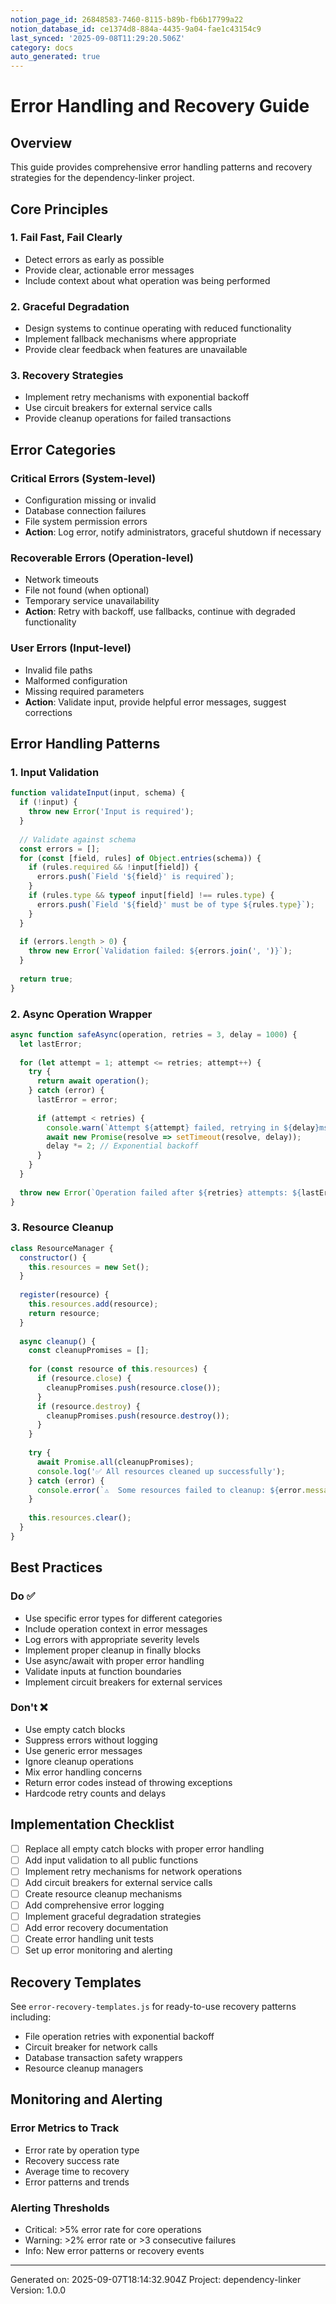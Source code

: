 ```yaml
---
notion_page_id: 26848583-7460-8115-b89b-fb6b17799a22
notion_database_id: ce1374d8-884a-4435-9a04-fae1c43154c9
last_synced: '2025-09-08T11:29:20.506Z'
category: docs
auto_generated: true
---
```

# Error Handling and Recovery Guide

## Overview
This guide provides comprehensive error handling patterns and recovery strategies for the dependency-linker project.

## Core Principles

### 1. Fail Fast, Fail Clearly
- Detect errors as early as possible
- Provide clear, actionable error messages
- Include context about what operation was being performed

### 2. Graceful Degradation
- Design systems to continue operating with reduced functionality
- Implement fallback mechanisms where appropriate
- Provide clear feedback when features are unavailable

### 3. Recovery Strategies
- Implement retry mechanisms with exponential backoff
- Use circuit breakers for external service calls
- Provide cleanup operations for failed transactions

## Error Categories

### Critical Errors (System-level)
- Configuration missing or invalid
- Database connection failures
- File system permission errors
- **Action**: Log error, notify administrators, graceful shutdown if necessary

### Recoverable Errors (Operation-level)
- Network timeouts
- File not found (when optional)
- Temporary service unavailability
- **Action**: Retry with backoff, use fallbacks, continue with degraded functionality

### User Errors (Input-level)
- Invalid file paths
- Malformed configuration
- Missing required parameters
- **Action**: Validate input, provide helpful error messages, suggest corrections

## Error Handling Patterns

### 1. Input Validation
```javascript
function validateInput(input, schema) {
  if (!input) {
    throw new Error('Input is required');
  }
  
  // Validate against schema
  const errors = [];
  for (const [field, rules] of Object.entries(schema)) {
    if (rules.required && !input[field]) {
      errors.push(`Field '${field}' is required`);
    }
    if (rules.type && typeof input[field] !== rules.type) {
      errors.push(`Field '${field}' must be of type ${rules.type}`);
    }
  }
  
  if (errors.length > 0) {
    throw new Error(`Validation failed: ${errors.join(', ')}`);
  }
  
  return true;
}
```

### 2. Async Operation Wrapper
```javascript
async function safeAsync(operation, retries = 3, delay = 1000) {
  let lastError;
  
  for (let attempt = 1; attempt <= retries; attempt++) {
    try {
      return await operation();
    } catch (error) {
      lastError = error;
      
      if (attempt < retries) {
        console.warn(`Attempt ${attempt} failed, retrying in ${delay}ms...`);
        await new Promise(resolve => setTimeout(resolve, delay));
        delay *= 2; // Exponential backoff
      }
    }
  }
  
  throw new Error(`Operation failed after ${retries} attempts: ${lastError.message}`);
}
```

### 3. Resource Cleanup
```javascript
class ResourceManager {
  constructor() {
    this.resources = new Set();
  }
  
  register(resource) {
    this.resources.add(resource);
    return resource;
  }
  
  async cleanup() {
    const cleanupPromises = [];
    
    for (const resource of this.resources) {
      if (resource.close) {
        cleanupPromises.push(resource.close());
      }
      if (resource.destroy) {
        cleanupPromises.push(resource.destroy());
      }
    }
    
    try {
      await Promise.all(cleanupPromises);
      console.log('✅ All resources cleaned up successfully');
    } catch (error) {
      console.error(`⚠️  Some resources failed to cleanup: ${error.message}`);
    }
    
    this.resources.clear();
  }
}
```

## Best Practices

### Do ✅
- Use specific error types for different categories
- Include operation context in error messages
- Log errors with appropriate severity levels
- Implement proper cleanup in finally blocks
- Use async/await with proper error handling
- Validate inputs at function boundaries
- Implement circuit breakers for external services

### Don't ❌
- Use empty catch blocks
- Suppress errors without logging
- Use generic error messages
- Ignore cleanup operations
- Mix error handling concerns
- Return error codes instead of throwing exceptions
- Hardcode retry counts and delays

## Implementation Checklist

- [ ] Replace all empty catch blocks with proper error handling
- [ ] Add input validation to all public functions
- [ ] Implement retry mechanisms for network operations
- [ ] Add circuit breakers for external service calls
- [ ] Create resource cleanup mechanisms
- [ ] Add comprehensive error logging
- [ ] Implement graceful degradation strategies
- [ ] Add error recovery documentation
- [ ] Create error handling unit tests
- [ ] Set up error monitoring and alerting

## Recovery Templates

See `error-recovery-templates.js` for ready-to-use recovery patterns including:
- File operation retries with exponential backoff
- Circuit breaker for network calls
- Database transaction safety wrappers
- Resource cleanup managers

## Monitoring and Alerting

### Error Metrics to Track
- Error rate by operation type
- Recovery success rate
- Average time to recovery
- Error patterns and trends

### Alerting Thresholds
- Critical: >5% error rate for core operations
- Warning: >2% error rate or >3 consecutive failures
- Info: New error patterns or recovery events

---

Generated on: 2025-09-07T18:14:32.904Z
Project: dependency-linker
Version: 1.0.0
